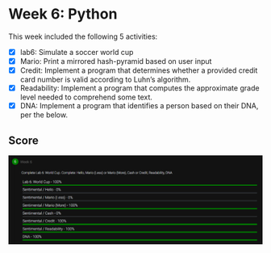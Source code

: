 # Week 6: Python

This week included the following 5 activities:

- [x] lab6: Simulate a soccer world cup
- [x] Mario: Print a mirrored hash-pyramid based on user input
- [x] Credit: Implement a program that determines whether a provided credit card number is valid according to Luhn’s algorithm.
- [x] Readability: Implement a program that computes the approximate grade level needed to comprehend some text.
- [x] DNA: Implement a program that identifies a person based on their DNA, per the below.

## Score

![100/100](Images/score.PNG "100/100")